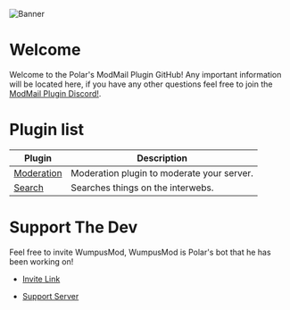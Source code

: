 ![Banner](https://cdn.discordapp.com/attachments/600914805619949588/601935225450397707/ModMail_Plugins.png)
# Welcome
Welcome to the Polar's ModMail Plugin GitHub! Any important information will be located here, if you have any other questions feel free to join the [ModMail Plugin Discord!](https://discordapp.com/invite/azBD6B7).

# Plugin list
| Plugin | Description |
| ------ | ----------- |
| [Moderation](https://github.com/xPolar/modmail-plugins/tree/master/Moderation) | Moderation plugin to moderate your server. |
| [Search](https://github.com/xPolar/modmail-plugins/tree/master/Search) | Searches things on the interwebs. |

# Support The Dev
Feel free to invite WumpusMod, WumpusMod is Polar's bot that he has been working on!
- [Invite Link](https://discordapp.com/oauth2/authorize?client_id=596532744218214402&permissions=8&scope=bot)

- [Support Server](https://discordapp.com/invite/tjA5ssJ)
